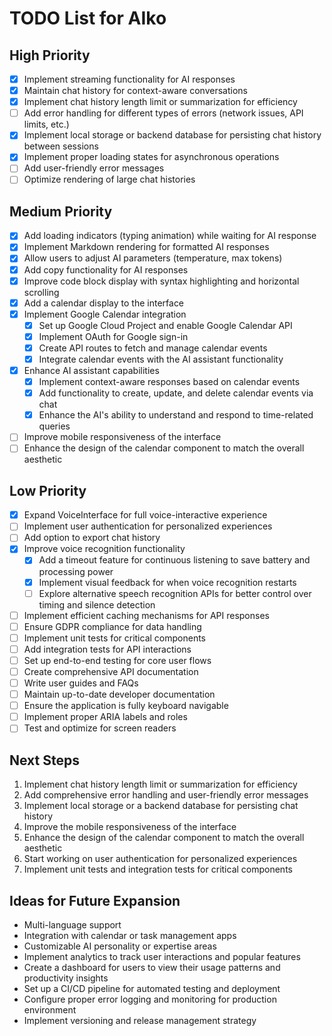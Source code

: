 # TODO List for AIko

## High Priority

- [x] Implement streaming functionality for AI responses
- [x] Maintain chat history for context-aware conversations
- [x] Implement chat history length limit or summarization for efficiency
- [ ] Add error handling for different types of errors (network issues, API limits, etc.)
- [x] Implement local storage or backend database for persisting chat history between sessions
- [x] Implement proper loading states for asynchronous operations
- [ ] Add user-friendly error messages
- [ ] Optimize rendering of large chat histories

## Medium Priority

- [x] Add loading indicators (typing animation) while waiting for AI response
- [x] Implement Markdown rendering for formatted AI responses
- [x] Allow users to adjust AI parameters (temperature, max tokens)
- [x] Add copy functionality for AI responses
- [x] Improve code block display with syntax highlighting and horizontal scrolling
- [x] Add a calendar display to the interface
- [x] Implement Google Calendar integration
  - [x] Set up Google Cloud Project and enable Google Calendar API
  - [x] Implement OAuth for Google sign-in
  - [x] Create API routes to fetch and manage calendar events
  - [x] Integrate calendar events with the AI assistant functionality
- [x] Enhance AI assistant capabilities
  - [x] Implement context-aware responses based on calendar events
  - [x] Add functionality to create, update, and delete calendar events via chat
  - [x] Enhance the AI's ability to understand and respond to time-related queries
- [ ] Improve mobile responsiveness of the interface
- [ ] Enhance the design of the calendar component to match the overall aesthetic

## Low Priority

- [x] Expand VoiceInterface for full voice-interactive experience
- [ ] Implement user authentication for personalized experiences
- [ ] Add option to export chat history
- [x] Improve voice recognition functionality
  - [x] Add a timeout feature for continuous listening to save battery and processing power
  - [x] Implement visual feedback for when voice recognition restarts
  - [ ] Explore alternative speech recognition APIs for better control over timing and silence detection
- [ ] Implement efficient caching mechanisms for API responses
- [ ] Ensure GDPR compliance for data handling
- [ ] Implement unit tests for critical components
- [ ] Add integration tests for API interactions
- [ ] Set up end-to-end testing for core user flows
- [ ] Create comprehensive API documentation
- [ ] Write user guides and FAQs
- [ ] Maintain up-to-date developer documentation
- [ ] Ensure the application is fully keyboard navigable
- [ ] Implement proper ARIA labels and roles
- [ ] Test and optimize for screen readers

## Next Steps

1. Implement chat history length limit or summarization for efficiency
2. Add comprehensive error handling and user-friendly error messages
3. Implement local storage or a backend database for persisting chat history
4. Improve the mobile responsiveness of the interface
5. Enhance the design of the calendar component to match the overall aesthetic
6. Start working on user authentication for personalized experiences
7. Implement unit tests and integration tests for critical components

## Ideas for Future Expansion

- Multi-language support
- Integration with calendar or task management apps
- Customizable AI personality or expertise areas
- Implement analytics to track user interactions and popular features
- Create a dashboard for users to view their usage patterns and productivity insights
- Set up a CI/CD pipeline for automated testing and deployment
- Configure proper error logging and monitoring for production environment
- Implement versioning and release management strategy
